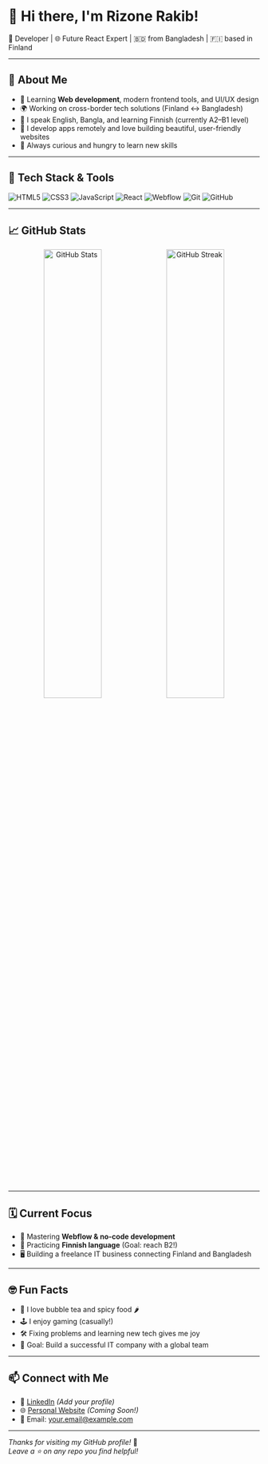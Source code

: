 # 👋 Hi there, I'm Rizone Rakib!

🚀 Developer | 🌐 Future React Expert | 🇧🇩 from Bangladesh | 🇫🇮 based in Finland  

---

## 🌟 About Me

- 🧠 Learning **Web development**, modern frontend tools, and UI/UX design
- 🌍 Working on cross-border tech solutions (Finland ↔️ Bangladesh)
- 💬 I speak English, Bangla, and learning Finnish (currently A2–B1 level)
- 📱 I develop apps remotely and love building beautiful, user-friendly websites
- 🌱 Always curious and hungry to learn new skills

---

## 🧰 Tech Stack & Tools

![HTML5](https://img.shields.io/badge/HTML-E34F26?style=flat&logo=html5&logoColor=white)
![CSS3](https://img.shields.io/badge/CSS-1572B6?style=flat&logo=css3)
![JavaScript](https://img.shields.io/badge/JavaScript-F7DF1E?style=flat&logo=javascript&logoColor=black)
![React](https://img.shields.io/badge/React-61DAFB?style=flat&logo=react)
![Webflow](https://img.shields.io/badge/Webflow-4353FF?style=flat&logo=webflow&logoColor=white)
![Git](https://img.shields.io/badge/Git-F05032?style=flat&logo=git)
![GitHub](https://img.shields.io/badge/GitHub-181717?style=flat&logo=github)

---

## 📈 GitHub Stats

<p align="center">
  <img src="https://github-readme-stats.vercel.app/api?username=rizonerakib&show_icons=true&theme=radical" alt="GitHub Stats" width="48%">
  <img src="https://github-readme-streak-stats.herokuapp.com/?user=rizonerakib&theme=radical" alt="GitHub Streak" width="48%">
</p>

---

## 🗓️ Current Focus

- 🚀 Mastering **Webflow & no-code development**
- 📘 Practicing **Finnish language** (Goal: reach B2!)
- 🖥️ Building a freelance IT business connecting Finland and Bangladesh

---

## 🤓 Fun Facts

- 🧋 I love bubble tea and spicy food 🌶️
- 🕹️ I enjoy gaming (casually!)
- 🛠️ Fixing problems and learning new tech gives me joy
- 🎯 Goal: Build a successful IT company with a global team

---

## 📫 Connect with Me

- 💼 [LinkedIn](https://www.linkedin.com/in/your-profile/) *(Add your profile)*
- 🌐 [Personal Website](https://yourwebsite.com) *(Coming Soon!)*
- 📧 Email: your.email@example.com

---

_Thanks for visiting my GitHub profile!_ 🙌  
_Leave a ⭐ on any repo you find helpful!_
